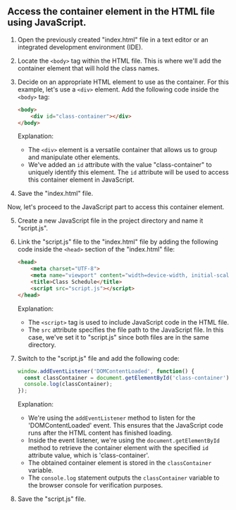
## Access the container element in the HTML file using JavaScript.

1. Open the previously created "index.html" file in a text editor or an integrated development environment (IDE).
2. Locate the `<body>` tag within the HTML file. This is where we'll add the container element that will hold the class names.
3. Decide on an appropriate HTML element to use as the container. For this example, let's use a `<div>` element. Add the following code inside the `<body>` tag:
    
    ```html
    <body>
        <div id="class-container"></div>
    </body>
    ```
    
    Explanation:
    - The `<div>` element is a versatile container that allows us to group and manipulate other elements.
    - We've added an `id` attribute with the value "class-container" to uniquely identify this element. The `id` attribute will be used to access this container element in JavaScript.

4. Save the "index.html" file.

Now, let's proceed to the JavaScript part to access this container element.

5. Create a new JavaScript file in the project directory and name it "script.js".
6. Link the "script.js" file to the "index.html" file by adding the following code inside the `<head>` section of the "index.html" file:

    ```html
    <head>
        <meta charset="UTF-8">
        <meta name="viewport" content="width=device-width, initial-scale=1.0">
        <title>Class Schedule</title>
        <script src="script.js"></script>
    </head>
    ```
    
    Explanation:
    - The `<script>` tag is used to include JavaScript code in the HTML file.
    - The `src` attribute specifies the file path to the JavaScript file. In this case, we've set it to "script.js" since both files are in the same directory.

7. Switch to the "script.js" file and add the following code:
    
    ```javascript
    window.addEventListener('DOMContentLoaded', function() {
      const classContainer = document.getElementById('class-container');
      console.log(classContainer);
    });
    ```
    
    Explanation:
    - We're using the `addEventListener` method to listen for the 'DOMContentLoaded' event. This ensures that the JavaScript code runs after the HTML content has finished loading.
    - Inside the event listener, we're using the `document.getElementById` method to retrieve the container element with the specified `id` attribute value, which is 'class-container'.
    - The obtained container element is stored in the `classContainer` variable.
    - The `console.log` statement outputs the `classContainer` variable to the browser console for verification purposes.

8. Save the "script.js" file.

